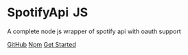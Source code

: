 <h1 class="cover-title"><font style="color: var(--theme-color);">Spotify</font>Api<img src="https://avatars0.githubusercontent.com/u/71826863?s=400&u=c871a66a95a2ca7e9b0f072aa9635b31fbc1e800&v=4" width="10px"><font>JS</font></h1>

<p class="cover-description">A complete node js wrapper of spotify api with oauth support</p>

[GitHub](https://github.com/spotify-api/spotify-api.js)
[Npm](https://npmjs.com/spotify-api.js)
[Get Started](/#start)